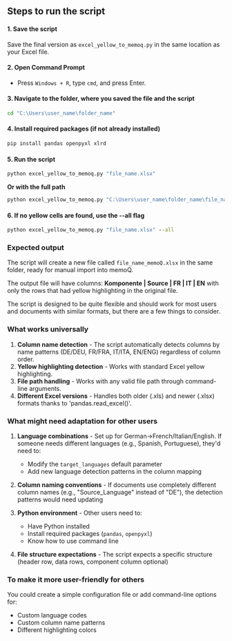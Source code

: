 ## **Steps to run the script**

#### **1. Save the script**
Save the final version as `excel_yellow_to_memoq.py` in the same location as your Excel file.

#### **2. Open Command Prompt**
- Press `Windows + R`, type `cmd`, and press Enter.

#### **3. Navigate to the folder, where you saved the file and the script**
```cmd
cd "C:\Users\user_name\folder_name"
```

#### **4. Install required packages** (if not already installed)
```cmd
pip install pandas openpyxl xlrd
```

#### **5. Run the script**
```cmd
python excel_yellow_to_memoq.py "file_name.xlsx"
```

**Or with the full path**
```cmd
python excel_yellow_to_memoq.py "C:\Users\user_name\folder_name\file_name.xlsx"
```

#### **6. If no yellow cells are found, use the --all flag**
```cmd
python excel_yellow_to_memoq.py "file_name.xlsx" --all
```

### **Expected output**
The script will create a new file called `file_name_memoQ.xlsx` in the same folder, ready for manual import into memoQ.

The output file will have columns: **Komponente | Source | FR | IT | EN** with only the rows that had yellow highlighting in the original file.

The script is designed to be quite flexible and should work for most users and documents with similar formats, but there are a few things to consider.

### **What works universally**

1. **Column name detection** - The script automatically detects columns by name patterns (DE/DEU, FR/FRA, IT/ITA, EN/ENG) regardless of column order.
2. **Yellow highlighting detection** - Works with standard Excel yellow highlighting.
3. **File path handling** - Works with any valid file path through command-line arguments.
4. **Different Excel versions** - Handles both older (.xls) and newer (.xlsx) formats thanks to 'pandas.read_excel()'.

### **What might need adaptation for other users**

1. **Language combinations** - Set up for German→French/Italian/English. If someone needs different languages (e.g., Spanish, Portuguese), they'd need to:
   - Modify the `target_languages` default parameter
   - Add new language detection patterns in the column mapping

2. **Column naming conventions** - If documents use completely different column names (e.g., "Source_Language" instead of "DE"), the detection patterns would need updating

3. **Python environment** - Other users need to:
   - Have Python installed
   - Install required packages (`pandas`, `openpyxl`)
   - Know how to use command line

4. **File structure expectations** - The script expects a specific structure (header row, data rows, component column optional)

### **To make it more user-friendly for others**

You could create a simple configuration file or add command-line options for:
- Custom language codes
- Custom column name patterns
- Different highlighting colors
